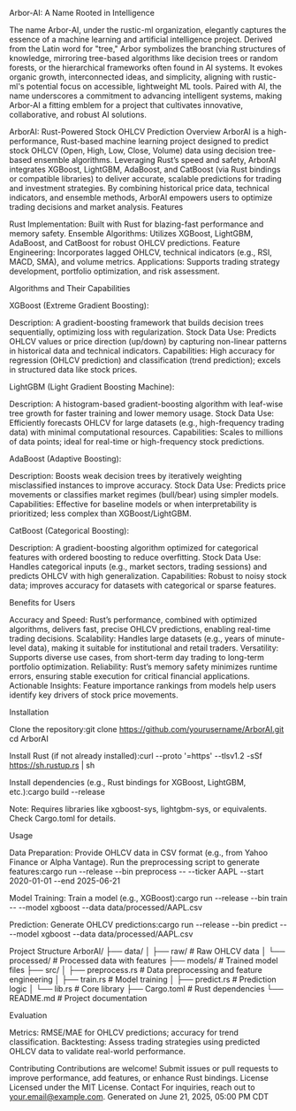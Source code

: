 Arbor-AI: A Name Rooted in Intelligence

The name Arbor-AI, under the rustic-ml organization, elegantly captures the essence of a machine learning and artificial intelligence project. Derived from the Latin word for "tree," Arbor symbolizes the branching structures of knowledge, mirroring tree-based algorithms like decision trees or random forests, or the hierarchical frameworks often found in AI systems. It evokes organic growth, interconnected ideas, and simplicity, aligning with rustic-ml's potential focus on accessible, lightweight ML tools. Paired with AI, the name underscores a commitment to advancing intelligent systems, making Arbor-AI a fitting emblem for a project that cultivates innovative, collaborative, and robust AI solutions.

ArborAI: Rust-Powered Stock OHLCV Prediction
Overview
ArborAI is a high-performance, Rust-based machine learning project designed to predict stock OHLCV (Open, High, Low, Close, Volume) data using decision tree-based ensemble algorithms. Leveraging Rust’s speed and safety, ArborAI integrates XGBoost, LightGBM, AdaBoost, and CatBoost (via Rust bindings or compatible libraries) to deliver accurate, scalable predictions for trading and investment strategies. By combining historical price data, technical indicators, and ensemble methods, ArborAI empowers users to optimize trading decisions and market analysis.
Features

Rust Implementation: Built with Rust for blazing-fast performance and memory safety.
Ensemble Algorithms: Utilizes XGBoost, LightGBM, AdaBoost, and CatBoost for robust OHLCV predictions.
Feature Engineering: Incorporates lagged OHLCV, technical indicators (e.g., RSI, MACD, SMA), and volume metrics.
Applications: Supports trading strategy development, portfolio optimization, and risk assessment.

Algorithms and Their Capabilities

XGBoost (Extreme Gradient Boosting):

Description: A gradient-boosting framework that builds decision trees sequentially, optimizing loss with regularization.
Stock Data Use: Predicts OHLCV values or price direction (up/down) by capturing non-linear patterns in historical data and technical indicators.
Capabilities: High accuracy for regression (OHLCV prediction) and classification (trend prediction); excels in structured data like stock prices.


LightGBM (Light Gradient Boosting Machine):

Description: A histogram-based gradient-boosting algorithm with leaf-wise tree growth for faster training and lower memory usage.
Stock Data Use: Efficiently forecasts OHLCV for large datasets (e.g., high-frequency trading data) with minimal computational resources.
Capabilities: Scales to millions of data points; ideal for real-time or high-frequency stock predictions.


AdaBoost (Adaptive Boosting):

Description: Boosts weak decision trees by iteratively weighting misclassified instances to improve accuracy.
Stock Data Use: Predicts price movements or classifies market regimes (bull/bear) using simpler models.
Capabilities: Effective for baseline models or when interpretability is prioritized; less complex than XGBoost/LightGBM.


CatBoost (Categorical Boosting):

Description: A gradient-boosting algorithm optimized for categorical features with ordered boosting to reduce overfitting.
Stock Data Use: Handles categorical inputs (e.g., market sectors, trading sessions) and predicts OHLCV with high generalization.
Capabilities: Robust to noisy stock data; improves accuracy for datasets with categorical or sparse features.



Benefits for Users

Accuracy and Speed: Rust’s performance, combined with optimized algorithms, delivers fast, precise OHLCV predictions, enabling real-time trading decisions.
Scalability: Handles large datasets (e.g., years of minute-level data), making it suitable for institutional and retail traders.
Versatility: Supports diverse use cases, from short-term day trading to long-term portfolio optimization.
Reliability: Rust’s memory safety minimizes runtime errors, ensuring stable execution for critical financial applications.
Actionable Insights: Feature importance rankings from models help users identify key drivers of stock price movements.

Installation

Clone the repository:git clone https://github.com/yourusername/ArborAI.git
cd ArborAI


Install Rust (if not already installed):curl --proto '=https' --tlsv1.2 -sSf https://sh.rustup.rs | sh


Install dependencies (e.g., Rust bindings for XGBoost, LightGBM, etc.):cargo build --release

Note: Requires libraries like xgboost-sys, lightgbm-sys, or equivalents. Check Cargo.toml for details.

Usage

Data Preparation:
Provide OHLCV data in CSV format (e.g., from Yahoo Finance or Alpha Vantage).
Run the preprocessing script to generate features:cargo run --release --bin preprocess -- --ticker AAPL --start 2020-01-01 --end 2025-06-21




Model Training:
Train a model (e.g., XGBoost):cargo run --release --bin train -- --model xgboost --data data/processed/AAPL.csv




Prediction:
Generate OHLCV predictions:cargo run --release --bin predict -- --model xgboost --data data/processed/AAPL.csv





Project Structure
ArborAI/
├── data/
│   ├── raw/            # Raw OHLCV data
│   └── processed/      # Processed data with features
├── models/             # Trained model files
├── src/
│   ├── preprocess.rs   # Data preprocessing and feature engineering
│   ├── train.rs        # Model training
│   ├── predict.rs      # Prediction logic
│   └── lib.rs          # Core library
├── Cargo.toml          # Rust dependencies
└── README.md           # Project documentation

Evaluation

Metrics: RMSE/MAE for OHLCV predictions; accuracy for trend classification.
Backtesting: Assess trading strategies using predicted OHLCV data to validate real-world performance.

Contributing
Contributions are welcome! Submit issues or pull requests to improve performance, add features, or enhance Rust bindings.
License
Licensed under the MIT License.
Contact
For inquiries, reach out to your.email@example.com.
Generated on June 21, 2025, 05:00 PM CDT
